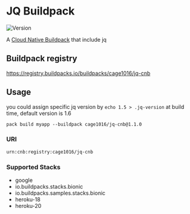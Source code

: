 # JQ Buildpack

![Version](https://img.shields.io/badge/dynamic/json?url=https://cnb-registry-api.herokuapp.com/api/v1/buildpacks/cage1016/jq-cnb&label=Version&query=$.latest.version)

A [Cloud Native Buildpack](https://buildpacks.io) that include jq


## Buildpack registry

https://registry.buildpacks.io/buildpacks/cage1016/jq-cnb

## Usage

you could assign specific jq version by `echo 1.5 > .jq-version` at build time, default version is  1.6

```
pack build myapp --buildpack cage1016/jq-cnb@1.1.0
```

### URI

```
urn:cnb:registry:cage1016/jq-cnb
```

### Supported Stacks

- google
- io.buildpacks.stacks.bionic
- io.buildpacks.samples.stacks.bionic
- heroku-18
- heroku-20